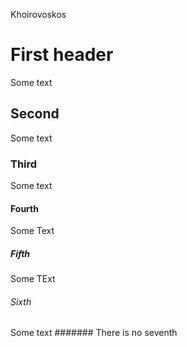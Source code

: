 Khoirovoskos
# First header
Some text
## Second
Some text
### Third
Some text
#### Fourth
Some Text
##### Fifth
Some TExt
###### Sixth
Some text 
####### There is no seventh
